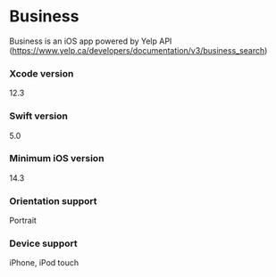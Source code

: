 # Business
Business is an iOS app powered by Yelp API (https://www.yelp.ca/developers/documentation/v3/business_search)

### Xcode version
12.3

### Swift version
5.0

### Minimum iOS version
14.3

### Orientation support
Portrait

### Device support
iPhone, iPod touch

